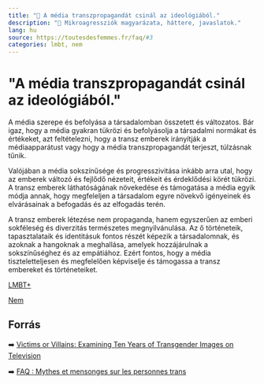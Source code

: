 ```yaml
---
title: "🚫 A média transzpropagandát csinál az ideológiából."
description: "🚫 Mikroagressziók magyarázata, háttere, javaslatok."
lang: hu
source: https://toutesdesfemmes.fr/faq/#3
categories: lmbt, nem
---
```


<div class="wiki-content agression-title">

# "A média transzpropagandát csinál az ideológiából."

A média szerepe és befolyása a társadalomban összetett és változatos. Bár igaz, hogy a média gyakran tükrözi és befolyásolja a társadalmi normákat és értékeket, azt feltételezni, hogy a transz emberek irányítják a médiaapparátust vagy hogy a média transzpropagandát terjeszt, túlzásnak tűnik.

Valójában a média sokszínűsége és progresszivitása inkább arra utal, hogy az emberek változó és fejlődő nézeteit, értékeit és érdeklődési körét tükrözi. A transz emberek láthatóságának növekedése és támogatása a média egyik módja annak, hogy megfeleljen a társadalom egyre növekvő igényeinek és elvárásainak a befogadás és az elfogadás terén.

A transz emberek létezése nem propaganda, hanem egyszerűen az emberi sokféleség és diverzitás természetes megnyilvánulása. Az ő történeteik, tapasztalataik és identitásuk fontos részét képezik a társadalomnak, és azoknak a hangoknak a meghallása, amelyek hozzájárulnak a sokszínűséghez és az empátiához. Ezért fontos, hogy a média tiszteletteljesen és megfelelően képviselje és támogassa a transz embereket és történeteiket.

<div class="categories">

[LMBT+](/#/entry?id=lmbt)

[Nem](/#/entry?id=nem)

</div>

## Forrás

➡️ [Victims or Villains: Examining Ten Years of Transgender Images on Television](https://www.glaad.org/publications/victims-or-villains-examining-ten-years-transgender-images-television)

➡️ [FAQ : Mythes et mensonges sur les personnes trans](https://toutesdesfemmes.fr/faq-mythes-et-mensonges-sur-les-personnes-trans/)

</div>